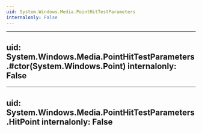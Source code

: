 ```yaml
---
uid: System.Windows.Media.PointHitTestParameters
internalonly: False
---
```


---
uid: System.Windows.Media.PointHitTestParameters.#ctor(System.Windows.Point)
internalonly: False
---

---
uid: System.Windows.Media.PointHitTestParameters.HitPoint
internalonly: False
---
